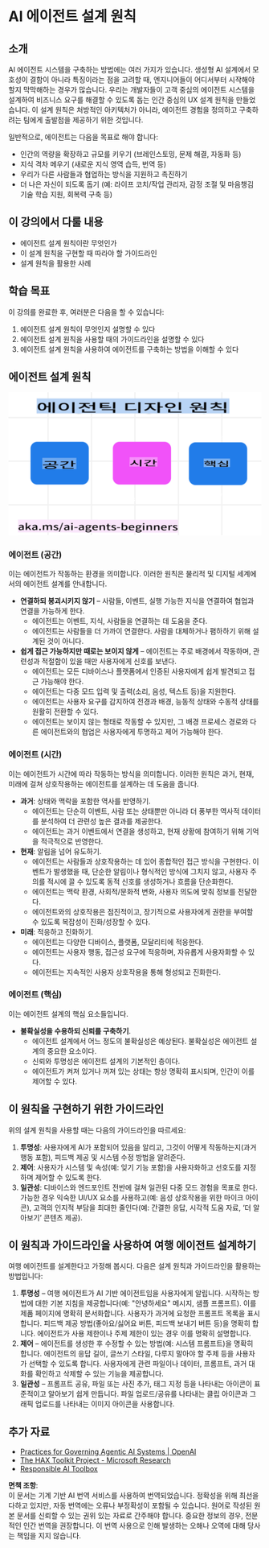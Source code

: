 # AI 에이전트 설계 원칙

## 소개

AI 에이전트 시스템을 구축하는 방법에는 여러 가지가 있습니다. 생성형 AI 설계에서 모호성이 결함이 아니라 특징이라는 점을 고려할 때, 엔지니어들이 어디서부터 시작해야 할지 막막해하는 경우가 많습니다. 우리는 개발자들이 고객 중심의 에이전트 시스템을 설계하여 비즈니스 요구를 해결할 수 있도록 돕는 인간 중심의 UX 설계 원칙을 만들었습니다. 이 설계 원칙은 처방적인 아키텍처가 아니라, 에이전트 경험을 정의하고 구축하려는 팀에게 출발점을 제공하기 위한 것입니다.

일반적으로, 에이전트는 다음을 목표로 해야 합니다:

- 인간의 역량을 확장하고 규모를 키우기 (브레인스토밍, 문제 해결, 자동화 등)
- 지식 격차 메우기 (새로운 지식 영역 습득, 번역 등)
- 우리가 다른 사람들과 협업하는 방식을 지원하고 촉진하기
- 더 나은 자신이 되도록 돕기 (예: 라이프 코치/작업 관리자, 감정 조절 및 마음챙김 기술 학습 지원, 회복력 구축 등)

## 이 강의에서 다룰 내용

- 에이전트 설계 원칙이란 무엇인가
- 이 설계 원칙을 구현할 때 따라야 할 가이드라인
- 설계 원칙을 활용한 사례

## 학습 목표

이 강의를 완료한 후, 여러분은 다음을 할 수 있습니다:

1. 에이전트 설계 원칙이 무엇인지 설명할 수 있다
2. 에이전트 설계 원칙을 사용할 때의 가이드라인을 설명할 수 있다
3. 에이전트 설계 원칙을 사용하여 에이전트를 구축하는 방법을 이해할 수 있다

## 에이전트 설계 원칙

![에이전트 설계 원칙](../../../translated_images/agentic-design-principles.9f32a64bb6e2aa5a1bdffb70111aa724058bc248b1a3dd3c6661344015604cff.ko.png?WT.mc_id=academic-105485-koreyst)

### 에이전트 (공간)

이는 에이전트가 작동하는 환경을 의미합니다. 이러한 원칙은 물리적 및 디지털 세계에서의 에이전트 설계를 안내합니다.

- **연결하되 붕괴시키지 않기** – 사람들, 이벤트, 실행 가능한 지식을 연결하여 협업과 연결을 가능하게 한다.
  - 에이전트는 이벤트, 지식, 사람들을 연결하는 데 도움을 준다.
  - 에이전트는 사람들을 더 가까이 연결한다. 사람을 대체하거나 폄하하기 위해 설계된 것이 아니다.
- **쉽게 접근 가능하지만 때로는 보이지 않게** – 에이전트는 주로 배경에서 작동하며, 관련성과 적절함이 있을 때만 사용자에게 신호를 보낸다.
  - 에이전트는 모든 디바이스나 플랫폼에서 인증된 사용자에게 쉽게 발견되고 접근 가능해야 한다.
  - 에이전트는 다중 모드 입력 및 출력(소리, 음성, 텍스트 등)을 지원한다.
  - 에이전트는 사용자 요구를 감지하여 전경과 배경, 능동적 상태와 수동적 상태를 원활히 전환할 수 있다.
  - 에이전트는 보이지 않는 형태로 작동할 수 있지만, 그 배경 프로세스 경로와 다른 에이전트와의 협업은 사용자에게 투명하고 제어 가능해야 한다.

### 에이전트 (시간)

이는 에이전트가 시간에 따라 작동하는 방식을 의미합니다. 이러한 원칙은 과거, 현재, 미래에 걸쳐 상호작용하는 에이전트를 설계하는 데 도움을 줍니다.

- **과거**: 상태와 맥락을 포함한 역사를 반영하기.
  - 에이전트는 단순히 이벤트, 사람 또는 상태뿐만 아니라 더 풍부한 역사적 데이터를 분석하여 더 관련성 높은 결과를 제공한다.
  - 에이전트는 과거 이벤트에서 연결을 생성하고, 현재 상황에 참여하기 위해 기억을 적극적으로 반영한다.
- **현재**: 알림을 넘어 유도하기.
  - 에이전트는 사람들과 상호작용하는 데 있어 종합적인 접근 방식을 구현한다. 이벤트가 발생했을 때, 단순한 알림이나 형식적인 방식에 그치지 않고, 사용자 주의를 적시에 끌 수 있도록 동적 신호를 생성하거나 흐름을 단순화한다.
  - 에이전트는 맥락 환경, 사회적/문화적 변화, 사용자 의도에 맞춰 정보를 전달한다.
  - 에이전트와의 상호작용은 점진적이고, 장기적으로 사용자에게 권한을 부여할 수 있도록 복잡성이 진화/성장할 수 있다.
- **미래**: 적응하고 진화하기.
  - 에이전트는 다양한 디바이스, 플랫폼, 모달리티에 적응한다.
  - 에이전트는 사용자 행동, 접근성 요구에 적응하며, 자유롭게 사용자화할 수 있다.
  - 에이전트는 지속적인 사용자 상호작용을 통해 형성되고 진화한다.

### 에이전트 (핵심)

이는 에이전트 설계의 핵심 요소들입니다.

- **불확실성을 수용하되 신뢰를 구축하기**.
  - 에이전트 설계에서 어느 정도의 불확실성은 예상된다. 불확실성은 에이전트 설계의 중요한 요소이다.
  - 신뢰와 투명성은 에이전트 설계의 기본적인 층이다.
  - 에이전트가 켜져 있거나 꺼져 있는 상태는 항상 명확히 표시되며, 인간이 이를 제어할 수 있다.

## 이 원칙을 구현하기 위한 가이드라인

위의 설계 원칙을 사용할 때는 다음의 가이드라인을 따르세요:

1. **투명성**: 사용자에게 AI가 포함되어 있음을 알리고, 그것이 어떻게 작동하는지(과거 행동 포함), 피드백 제공 및 시스템 수정 방법을 알려준다.
2. **제어**: 사용자가 시스템 및 속성(예: 잊기 기능 포함)을 사용자화하고 선호도를 지정하며 제어할 수 있도록 한다.
3. **일관성**: 디바이스와 엔드포인트 전반에 걸쳐 일관된 다중 모드 경험을 목표로 한다. 가능한 경우 익숙한 UI/UX 요소를 사용하고(예: 음성 상호작용을 위한 마이크 아이콘), 고객의 인지적 부담을 최대한 줄인다(예: 간결한 응답, 시각적 도움 자료, ‘더 알아보기’ 콘텐츠 제공).

## 이 원칙과 가이드라인을 사용하여 여행 에이전트 설계하기

여행 에이전트를 설계한다고 가정해 봅시다. 다음은 설계 원칙과 가이드라인을 활용하는 방법입니다:

1. **투명성** – 여행 에이전트가 AI 기반 에이전트임을 사용자에게 알립니다. 시작하는 방법에 대한 기본 지침을 제공합니다(예: "안녕하세요" 메시지, 샘플 프롬프트). 이를 제품 페이지에 명확히 문서화합니다. 사용자가 과거에 요청한 프롬프트 목록을 표시합니다. 피드백 제공 방법(좋아요/싫어요 버튼, 피드백 보내기 버튼 등)을 명확히 합니다. 에이전트가 사용 제한이나 주제 제한이 있는 경우 이를 명확히 설명합니다.
2. **제어** – 에이전트를 생성한 후 수정할 수 있는 방법(예: 시스템 프롬프트)을 명확히 합니다. 에이전트의 응답 길이, 글쓰기 스타일, 다루지 말아야 할 주제 등을 사용자가 선택할 수 있도록 합니다. 사용자에게 관련 파일이나 데이터, 프롬프트, 과거 대화를 확인하고 삭제할 수 있는 기능을 제공합니다.
3. **일관성** – 프롬프트 공유, 파일 또는 사진 추가, 태그 지정 등을 나타내는 아이콘이 표준적이고 알아보기 쉽게 만듭니다. 파일 업로드/공유를 나타내는 클립 아이콘과 그래픽 업로드를 나타내는 이미지 아이콘을 사용합니다.

## 추가 자료
- [Practices for Governing Agentic AI Systems | OpenAI](https://openai.com)
- [The HAX Toolkit Project - Microsoft Research](https://microsoft.com)
- [Responsible AI Toolbox](https://responsibleaitoolbox.ai)

**면책 조항**:  
이 문서는 기계 기반 AI 번역 서비스를 사용하여 번역되었습니다. 정확성을 위해 최선을 다하고 있지만, 자동 번역에는 오류나 부정확성이 포함될 수 있습니다. 원어로 작성된 원본 문서를 신뢰할 수 있는 권위 있는 자료로 간주해야 합니다. 중요한 정보의 경우, 전문적인 인간 번역을 권장합니다. 이 번역 사용으로 인해 발생하는 오해나 오역에 대해 당사는 책임을 지지 않습니다.